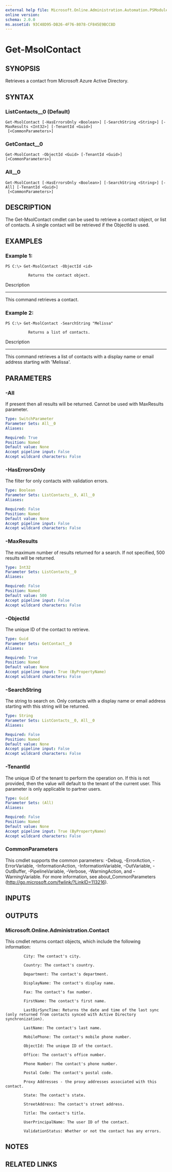 ```yaml
---
external help file: Microsoft.Online.Administration.Automation.PSModule.dll-Help.xml
online version:
schema: 2.0.0
ms.assetid: 93C48D95-DB26-4F76-8078-CF845E9BCC8D
---
```


# Get-MsolContact

## SYNOPSIS
Retrieves a contact from Microsoft Azure Active Directory.

## SYNTAX

### ListContacts__0 (Default)
```
Get-MsolContact [-HasErrorsOnly <Boolean>] [-SearchString <String>] [-MaxResults <Int32>] [-TenantId <Guid>]
 [<CommonParameters>]
```

### GetContact__0
```
Get-MsolContact -ObjectId <Guid> [-TenantId <Guid>] [<CommonParameters>]
```

### All__0
```
Get-MsolContact [-HasErrorsOnly <Boolean>] [-SearchString <String>] [-All] [-TenantId <Guid>]
 [<CommonParameters>]
```

## DESCRIPTION
The Get-MsolContact cmdlet can be used to retrieve a contact object, or list of contacts.
A single contact will be retrieved if the ObjectId is used.

## EXAMPLES

### Example 1:
```
PS C:\> Get-MsolContact -ObjectId <id>

          Returns the contact object.
```

Description

-----------

This command retrieves a contact.

### Example 2:
```
PS C:\> Get-MsolContact -SearchString "Melissa"

          Returns a list of contacts.
```

Description

-----------

This command retrieves a list of contacts with a display name or email address starting with 'Melissa'.

## PARAMETERS

### -All
If present then all results will be returned.
Cannot be used with MaxResults parameter.

```yaml
Type: SwitchParameter
Parameter Sets: All__0
Aliases:

Required: True
Position: Named
Default value: None
Accept pipeline input: False
Accept wildcard characters: False
```

### -HasErrorsOnly
The filter for only contacts with validation errors.

```yaml
Type: Boolean
Parameter Sets: ListContacts__0, All__0
Aliases:

Required: False
Position: Named
Default value: None
Accept pipeline input: False
Accept wildcard characters: False
```

### -MaxResults
The maximum number of results returned for a search.
If not specified, 500 results will be returned.

```yaml
Type: Int32
Parameter Sets: ListContacts__0
Aliases:

Required: False
Position: Named
Default value: 500
Accept pipeline input: False
Accept wildcard characters: False
```

### -ObjectId
The unique ID of the contact to retrieve.

```yaml
Type: Guid
Parameter Sets: GetContact__0
Aliases:

Required: True
Position: Named
Default value: None
Accept pipeline input: True (ByPropertyName)
Accept wildcard characters: False
```

### -SearchString
The string to search on.
Only contacts with a display name or email address starting with this string will be returned.

```yaml
Type: String
Parameter Sets: ListContacts__0, All__0
Aliases:

Required: False
Position: Named
Default value: None
Accept pipeline input: False
Accept wildcard characters: False
```

### -TenantId
The unique ID of the tenant to perform the operation on.
If this is not provided, then the value will default to the tenant of the current user.
This parameter is only applicable to partner users.

```yaml
Type: Guid
Parameter Sets: (All)
Aliases:

Required: False
Position: Named
Default value: None
Accept pipeline input: True (ByPropertyName)
Accept wildcard characters: False
```

### CommonParameters
This cmdlet supports the common parameters: -Debug, -ErrorAction, -ErrorVariable, -InformationAction, -InformationVariable, -OutVariable, -OutBuffer, -PipelineVariable, -Verbose, -WarningAction, and -WarningVariable. For more information, see about_CommonParameters (http://go.microsoft.com/fwlink/?LinkID=113216).

## INPUTS

## OUTPUTS

### Microsoft.Online.Administration.Contact
This cmdlet returns contact objects, which include the following information:

            City: The contact's city.

            Country: The contact's country.

            Department: The contact's department.

            DisplayName: The contact's display name.

            Fax: The contact's fax number.

            FirstName: The contact's first name.

            LastDirSyncTime: Returns the date and time of the last sync (only returned from contacts synced with Active Directory synchronization).

            LastName: The contact's last name.

            MobilePhone: The contact's mobile phone number.

            ObjectId: The unique ID of the contact.

            Office: The contact's office number.

            Phone Number: The contact's phone number.

            Postal Code: The contact's postal code.

            Proxy Addresses - the proxy addresses associated with this contact.

            State: The contact's state.

            StreetAddress: The contact's street address.

            Title: The contact's title.

            UserPrincipalName: The user ID of the contact.

            ValidationStatus: Whether or not the contact has any errors.

## NOTES

## RELATED LINKS
